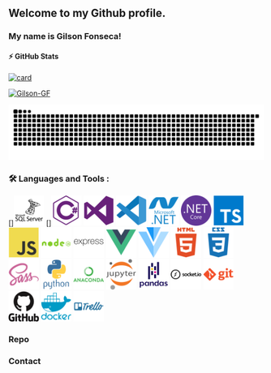 
## Welcome to my Github profile.

### My name is Gilson Fonseca!

#### ⚡ GitHub Stats

[![card](https://github-readme-stats.vercel.app/api?username=Gilson-GF&theme=dracula&show_icons=true)](https://github.com/Gilson-GF/)

[![Gilson-GF](https://github-readme-stats.vercel.app/api/top-langs/?username=Gilson-GF&hide=html&layout=compact&theme=dracula)](https://github.com/Gilson-GF/)

![GitHub Snake dark](https://github.com/Gilson-GF/Gilson-GF/blob/output/github-contribution-grid-snake-dark.svg)

 ### :hammer_and_wrench: Languages and Tools :

[]<img src="https://github.com/devicons/devicon/blob/master/icons/microsoftsqlserver/microsoftsqlserver-plain-wordmark.svg" title="Microsoft SQL Server" alt="Microsoft SQL Server" width="60" height="60" class="images" />
[]<img src="https://github.com/devicons/devicon/blob/master/icons/csharp/csharp-line.svg" title="C#" alt="C#" width="60" height="60" class="images"/>
<img src="https://github.com/devicons/devicon/blob/master/icons/visualstudio/visualstudio-plain.svg" title="Visual Studio" alt="Visual Studio" width="60" height="60"/>
<img src="https://github.com/devicons/devicon/blob/master/icons/vscode/vscode-original.svg" title="VS Code" alt="VS Code" width="60" height="60"/>
<img src="https://github.com/devicons/devicon/blob/master/icons/dot-net/dot-net-plain-wordmark.svg" title=".Net" alt=".Net" width="60" height="60"/>
<img src="https://github.com/devicons/devicon/blob/master/icons/dotnetcore/dotnetcore-original.svg" title=".Net Core" alt=".Net Core" width="60" height="60"/>
<img src="https://github.com/devicons/devicon/blob/master/icons/typescript/typescript-original.svg" title="TypeScript" alt="TypeScript" width="60" height="60"/>
<img src="https://github.com/devicons/devicon/blob/master/icons/javascript/javascript-original.svg" title="Javascript" alt="Javascript" width="60" height="60"/>
<img src="https://github.com/devicons/devicon/blob/master/icons/nodejs/nodejs-plain-wordmark.svg" title="Node Js" alt="Node Js" width="60" height="60"/>
<img src="https://github.com/devicons/devicon/blob/master/icons/express/express-original-wordmark.svg" title="Express" alt="Express" width="60" height="60"/>
<img src="https://github.com/devicons/devicon/blob/master/icons/vuejs/vuejs-original.svg" title="VueJs" alt="VueJs" width="60" height="60"/>
<img src="https://github.com/devicons/devicon/blob/master/icons/vuetify/vuetify-original.svg" title="Vuetify" alt="Vuetify" width="60" height="60"/>
<img src="https://github.com/devicons/devicon/blob/master/icons/html5/html5-plain-wordmark.svg" title="HTML 5" alt="HTML 5" width="60" height="60"/>
<img src="https://github.com/devicons/devicon/blob/master/icons/css3/css3-plain-wordmark.svg" title="CSS 3" alt="CSS 3" width="60" height="60"/>
<img src="https://github.com/devicons/devicon/blob/master/icons/sass/sass-original.svg" title="Sass" alt="Sass" width="60" height="60"/>
<img src="https://github.com/devicons/devicon/blob/master/icons/python/python-original-wordmark.svg" title="Python" alt="Python" width="60" height="60"/>
<img src="https://github.com/devicons/devicon/blob/master/icons/anaconda/anaconda-original-wordmark.svg" title="Anaconda" alt="Anaconda" width="60" height="60"/>
<img src="https://github.com/devicons/devicon/blob/master/icons/jupyter/jupyter-original-wordmark.svg" title="Jupyter" alt="Jupyter" width="60" height="60"/>
<img src="https://github.com/devicons/devicon/blob/master/icons/pandas/pandas-original-wordmark.svg" title="Pandas" alt="Pandas" width="60" height="60"/>
<img src="https://github.com/devicons/devicon/blob/master/icons/socketio/socketio-original-wordmark.svg" title="Socket IO" alt="Socket IO" width="60" height="60"/>
<img src="https://github.com/devicons/devicon/blob/master/icons/git/git-plain-wordmark.svg" title="Git" alt="Git" width="60" height="60"/>
<img src="https://github.com/devicons/devicon/blob/master/icons/github/github-original-wordmark.svg" title="Github" alt="Github" width="60" height="60"/>
<img src="https://github.com/devicons/devicon/blob/master/icons/docker/docker-plain-wordmark.svg" title="Docker" alt="Docker" width="60" height="60"/>
<img src="https://github.com/devicons/devicon/blob/master/icons/trello/trello-plain-wordmark.svg" title="Trello" alt="Trello" width="60" height="60"/>

### Repo 
 
### Contact 
 
